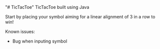 "# TicTacToe" 
TicTacToe built using Java

Start by placing your symbol aiming for a linear alignment of 3 in a row to win!

Known issues:
- Bug when inputing symbol
